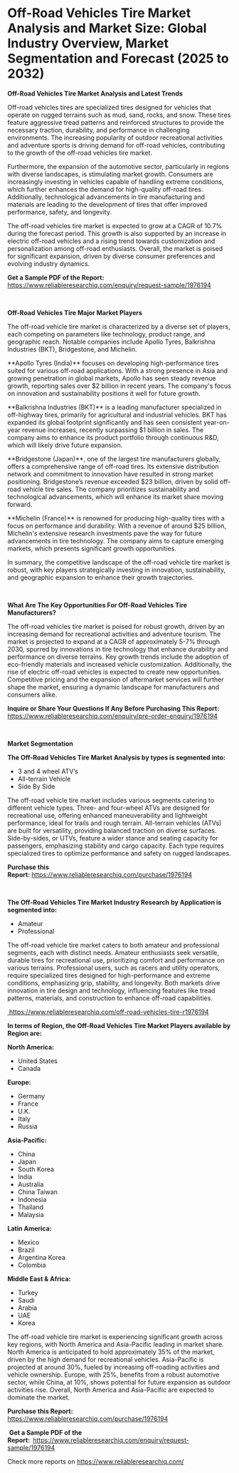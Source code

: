 <p><h1>Off-Road Vehicles Tire Market Analysis and Market Size: Global Industry Overview, Market Segmentation and Forecast (2025 to 2032)</h1></p><p><strong>Off-Road Vehicles Tire Market Analysis and Latest Trends</strong></p>
<p><p>Off-road vehicles tires are specialized tires designed for vehicles that operate on rugged terrains such as mud, sand, rocks, and snow. These tires feature aggressive tread patterns and reinforced structures to provide the necessary traction, durability, and performance in challenging environments. The increasing popularity of outdoor recreational activities and adventure sports is driving demand for off-road vehicles, contributing to the growth of the off-road vehicles tire market. </p><p>Furthermore, the expansion of the automotive sector, particularly in regions with diverse landscapes, is stimulating market growth. Consumers are increasingly investing in vehicles capable of handling extreme conditions, which further enhances the demand for high-quality off-road tires. Additionally, technological advancements in tire manufacturing and materials are leading to the development of tires that offer improved performance, safety, and longevity.</p><p>The off-road vehicles tire market is expected to grow at a CAGR of 10.7% during the forecast period. This growth is also supported by an increase in electric off-road vehicles and a rising trend towards customization and personalization among off-road enthusiasts. Overall, the market is poised for significant expansion, driven by diverse consumer preferences and evolving industry dynamics.</p></p>
<p><strong>Get a Sample PDF of the Report:&nbsp;</strong> <a href="https://www.reliableresearchiq.com/enquiry/request-sample/1976194?utm_campaign=2810&utm_medium=2&utm_source=Github&utm_content=ia&utm_term=31032025&utm_id=off-road-vehicles-tire">https://www.reliableresearchiq.com/enquiry/request-sample/1976194</a></p>
<p>&nbsp;</p>
<p><strong>Off-Road Vehicles Tire Major Market Players</strong></p>
<p><p>The off-road vehicle tire market is characterized by a diverse set of players, each competing on parameters like technology, product range, and geographic reach. Notable companies include Apollo Tyres, Balkrishna Industries (BKT), Bridgestone, and Michelin.</p><p>**Apollo Tyres (India)** focuses on developing high-performance tires suited for various off-road applications. With a strong presence in Asia and growing penetration in global markets, Apollo has seen steady revenue growth, reporting sales over $2 billion in recent years. The company's focus on innovation and sustainability positions it well for future growth.</p><p>**Balkrishna Industries (BKT)** is a leading manufacturer specialized in off-highway tires, primarily for agricultural and industrial vehicles. BKT has expanded its global footprint significantly and has seen consistent year-on-year revenue increases, recently surpassing $1 billion in sales. The company aims to enhance its product portfolio through continuous R&D, which will likely drive future expansion.</p><p>**Bridgestone (Japan)**, one of the largest tire manufacturers globally, offers a comprehensive range of off-road tires. Its extensive distribution network and commitment to innovation have resulted in strong market positioning. Bridgestone’s revenue exceeded $23 billion, driven by solid off-road vehicle tire sales. The company prioritizes sustainability and technological advancements, which will enhance its market share moving forward.</p><p>**Michelin (France)** is renowned for producing high-quality tires with a focus on performance and durability. With a revenue of around $25 billion, Michelin's extensive research investments pave the way for future advancements in tire technology. The company aims to capture emerging markets, which presents significant growth opportunities.</p><p>In summary, the competitive landscape of the off-road vehicle tire market is robust, with key players strategically investing in innovation, sustainability, and geographic expansion to enhance their growth trajectories.</p></p>
<p>&nbsp;</p>
<p><strong>What Are The Key Opportunities For Off-Road Vehicles Tire Manufacturers?</strong></p>
<p><p>The off-road vehicles tire market is poised for robust growth, driven by an increasing demand for recreational activities and adventure tourism. The market is projected to expand at a CAGR of approximately 5-7% through 2030, spurred by innovations in tire technology that enhance durability and performance on diverse terrains. Key growth trends include the adoption of eco-friendly materials and increased vehicle customization. Additionally, the rise of electric off-road vehicles is expected to create new opportunities. Competitive pricing and the expansion of aftermarket services will further shape the market, ensuring a dynamic landscape for manufacturers and consumers alike.</p></p>
<p><strong>Inquire or Share Your Questions If Any Before Purchasing This Report:</strong> <a href="https://www.reliableresearchiq.com/enquiry/pre-order-enquiry/1976194?utm_campaign=2810&utm_medium=2&utm_source=Github&utm_content=ia&utm_term=31032025&utm_id=off-road-vehicles-tire">https://www.reliableresearchiq.com/enquiry/pre-order-enquiry/1976194</a></p>
<p>&nbsp;</p>
<p><strong>Market Segmentation</strong></p>
<p><strong>The Off-Road Vehicles Tire Market Analysis by types is segmented into:</strong></p>
<p><ul><li>3 and 4 wheel ATV’s</li><li>All-terrain Vehicle</li><li>Side By Side</li></ul></p>
<p><p>The off-road vehicle tire market includes various segments catering to different vehicle types. Three- and four-wheel ATVs are designed for recreational use, offering enhanced maneuverability and lightweight performance, ideal for trails and rough terrain. All-terrain vehicles (ATVs) are built for versatility, providing balanced traction on diverse surfaces. Side-by-sides, or UTVs, feature a wider stance and seating capacity for passengers, emphasizing stability and cargo capacity. Each type requires specialized tires to optimize performance and safety on rugged landscapes.</p></p>
<p><strong>Purchase this Report:&nbsp;</strong><a href="https://www.reliableresearchiq.com/purchase/1976194?utm_campaign=2810&utm_medium=2&utm_source=Github&utm_content=ia&utm_term=31032025&utm_id=off-road-vehicles-tire">https://www.reliableresearchiq.com/purchase/1976194</a></p>
<p>&nbsp;</p>
<p><strong>The Off-Road Vehicles Tire Market Industry Research by Application is segmented into:</strong></p>
<p><ul><li>Amateur</li><li>Professional</li></ul></p>
<p><p>The off-road vehicle tire market caters to both amateur and professional segments, each with distinct needs. Amateur enthusiasts seek versatile, durable tires for recreational use, prioritizing comfort and performance on various terrains. Professional users, such as racers and utility operators, require specialized tires designed for high-performance and extreme conditions, emphasizing grip, stability, and longevity. Both markets drive innovation in tire design and technology, influencing features like tread patterns, materials, and construction to enhance off-road capabilities.</p></p>
<p><a href="https://www.reliableresearchiq.com/off-road-vehicles-tire-r1976194?utm_campaign=2810&utm_medium=2&utm_source=Github&utm_content=ia&utm_term=31032025&utm_id=off-road-vehicles-tire">&nbsp;https://www.reliableresearchiq.com/off-road-vehicles-tire-r1976194</a></p>
<p><strong>In terms of Region, the Off-Road Vehicles Tire Market Players available by Region are:</strong></p>
<p>
    <p> <strong> North America: </strong>
        <ul>
            <li>United States</li>
            <li>Canada</li>
        </ul>
        </p> 
    <p> <strong> Europe: </strong>
        <ul>
            <li>Germany</li>
            <li>France</li>
            <li>U.K.</li>
            <li>Italy</li>
            <li>Russia</li>
        </ul>
        </p> 
    <p> <strong> Asia-Pacific: </strong>
        <ul>
            <li>China</li>
            <li>Japan</li>
            <li>South Korea</li>
            <li>India</li>
            <li>Australia</li>
            <li>China Taiwan</li>
            <li>Indonesia</li>
            <li>Thailand</li>
            <li>Malaysia</li>
        </ul>
        </p> 
    <p> <strong> Latin America: </strong>
        <ul>
            <li>Mexico</li>
            <li>Brazil</li>
            <li>Argentina Korea</li>
            <li>Colombia</li>
        </ul>
        </p> 
    <p> <strong> Middle East & Africa: </strong>
        <ul>
            <li>Turkey</li>
            <li>Saudi</li>
            <li>Arabia</li>
            <li>UAE</li>
            <li>Korea</li>
        </ul>
    </p>
    </p>
<p><p>The off-road vehicle tire market is experiencing significant growth across key regions, with North America and Asia-Pacific leading in market share. North America is anticipated to hold approximately 35% of the market, driven by the high demand for recreational vehicles. Asia-Pacific is projected at around 30%, fueled by increasing off-roading activities and vehicle ownership. Europe, with 25%, benefits from a robust automotive sector, while China, at 10%, shows potential for future expansion as outdoor activities rise. Overall, North America and Asia-Pacific are expected to dominate the market.</p></p>
<p><strong>Purchase this Report: </strong><a href="https://www.reliableresearchiq.com/purchase/1976194?utm_campaign=2810&utm_medium=2&utm_source=Github&utm_content=ia&utm_term=31032025&utm_id=off-road-vehicles-tire">https://www.reliableresearchiq.com/purchase/1976194</a></p>
<p>&nbsp;<strong>Get a Sample PDF of the Report:&nbsp;&nbsp;</strong><a href="https://www.reliableresearchiq.com/enquiry/request-sample/1976194?utm_campaign=2810&utm_medium=2&utm_source=Github&utm_content=ia&utm_term=31032025&utm_id=off-road-vehicles-tire">https://www.reliableresearchiq.com/enquiry/request-sample/1976194</a></p>
<p><strong></strong></p>
<p>Check more reports on <a href="https://www.reliableresearchiq.com/?utm_campaign=2810&utm_medium=2&utm_source=Github&utm_content=ia&utm_term=31032025&utm_id=off-road-vehicles-tire">https://www.reliableresearchiq.com/</a></p>